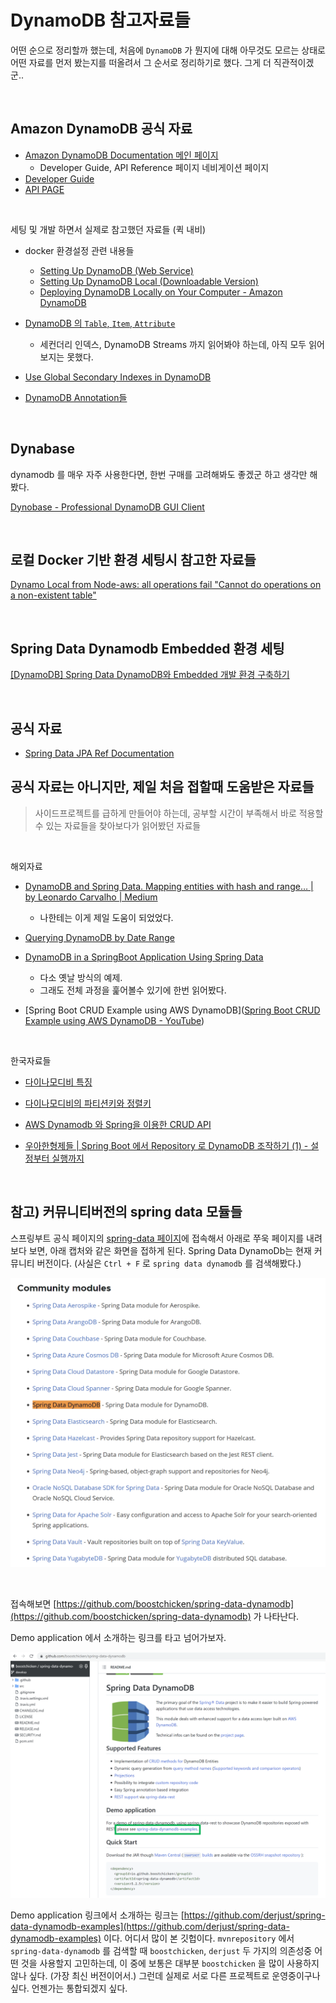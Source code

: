 # DynamoDB 참고자료들

어떤 순으로 정리할까 했는데, 처음에 `DynamoDB` 가 뭔지에 대해 아무것도 모르는 상태로 어떤 자료를 먼저 봤는지를 떠올려서 그 순서로 정리하기로 했다. 그게 더 직관적이겠군..<br>

<br>

## Amazon DynamoDB 공식 자료

- [Amazon DynamoDB Documentation 메인 페이지](https://docs.aws.amazon.com/dynamodb/index.html)
  - Developer Guide, API Reference 페이지 네비게이션 페이지
- [Developer Guide](https://docs.aws.amazon.com/amazondynamodb/latest/developerguide/Introduction.html)<br>
- [API PAGE](https://docs.aws.amazon.com/amazondynamodb/latest/APIReference/Welcome.html)

<br>

세팅 및 개발 하면서 실제로 참고했던 자료들 (퀵 내비)<br>

- docker 환경설정 관련 내용들
  - [Setting Up DynamoDB (Web Service)](https://docs.aws.amazon.com/amazondynamodb/latest/developerguide/SettingUp.DynamoWebService.html)
  - [Setting Up DynamoDB Local (Downloadable Version)](https://docs.aws.amazon.com/amazondynamodb/latest/developerguide/DynamoDBLocal.html)
  - [Deploying DynamoDB Locally on Your Computer - Amazon DynamoDB](https://docs.aws.amazon.com/amazondynamodb/latest/developerguide/DynamoDBLocal.DownloadingAndRunning.html)

- [DynamoDB 의 `Table`, `Item`, `Attribute` ](https://docs.aws.amazon.com/amazondynamodb/latest/developerguide/HowItWorks.CoreComponents.html)
  - 세컨더리 인덱스, DynamoDB Streams 까지 읽어봐야 하는데, 아직 모두 읽어보지는 못했다.
- [Use Global Secondary Indexes in DynamoDB](https://docs.aws.amazon.com/amazondynamodb/latest/developerguide/GSI.html)

- [DynamoDB Annotation들](https://docs.aws.amazon.com/ko_kr/amazondynamodb/latest/developerguide/DynamoDBMapper.Annotations.html) 

<br>

## Dynabase

dynamodb 를 매우 자주 사용한다면, 한번 구매를 고려해봐도 좋겠군 하고 생각만 해봤다.<br>

[Dynobase - Professional DynamoDB GUI Client](https://dynobase.dev/#pricing) 

<br>

## 로컬 Docker 기반 환경 세팅시 참고한 자료들

[Dynamo Local from Node-aws: all operations fail "Cannot do operations on a non-existent table"](https://stackoverflow.com/questions/29558948/dynamo-local-from-node-aws-all-operations-fail-cannot-do-operations-on-a-non-e/29560004#29560004)

<br>

## Spring Data Dynamodb Embedded 환경 세팅

[[DynamoDB] Spring Data DynamoDB와 Embedded 개발 환경 구축하기](https://github.com/jojoldu/blog-code/tree/master/spring-boot-dynamodb)<br>

<br>

## 공식 자료

- [Spring Data JPA Ref Documentation](https://docs.spring.io/spring-data/jpa/docs/current/reference/html/)



## 공식 자료는 아니지만, 제일 처음 접할때 도움받은 자료들

> 사이드프로젝트를 급하게 만들어야 하는데, 공부할 시간이 부족해서 바로 적용할 수 있는 자료들을 찾아보다가 읽어봤던 자료들<br>

<br>

해외자료

- [DynamoDB and Spring Data. Mapping entities with hash and range… | by Leonardo Carvalho | Medium](https://medium.com/@leohoc/dynamodb-and-spring-data-a81c546a1305)
  - 나한테는 이게 제일 도움이 되었었다.

- [Querying DynamoDB by Date Range](https://medium.com/cloud-native-the-gathering/querying-dynamodb-by-date-range-899b751a6ef2)

- [DynamoDB in a SpringBoot Application Using Spring Data](https://www.baeldung.com/spring-data-dynamodb)
  - 다소 옛날 방식의 예제.
  - 그래도 전체 과정을 훑어볼수 있기에 한번 읽어봤다.
- [Spring Boot CRUD Example using AWS DynamoDB]([Spring Boot CRUD Example using AWS DynamoDB - YouTube](https://www.youtube.com/watch?v=3ay92ZdCgwQ))

<br>

한국자료들

- [다이나모디비 특징](https://m.blog.naver.com/hys1753/221795921828)
- [다이나모디비의 파티션키와 정렬키](https://pearlluck.tistory.com/528)

- [AWS Dynamodb 와 Spring을 이용한 CRUD API](https://eun-dolphin.tistory.com/25)
- [우아한형제들 | Spring Boot 에서 Repository 로 DynamoDB 조작하기 (1) - 설정부터 실행까지](https://techblog.woowahan.com/2633/)

<br>

## 참고) 커뮤니티버전의 spring data 모듈들

스프링부트 공식 페이지의 [spring-data 페이지](https://spring.io/projects/spring-data)에 접속해서 아래로 쭈욱 페이지를 내려보다 보면, 아래 캡처와 같은 화면을 접하게 된다. Spring Data DynamoDb는 현재 커뮤니티 버전이다. (사실은 `Ctrl + F` 로 `spring data dynamodb` 를 검색해봤다.)<br>

![COMMUNITI MODULES](./img/COMMUNITY_MODULES.png)

<br>

접속해보면 [https://github.com/boostchicken/spring-data-dynamodb](https://github.com/boostchicken/spring-data-dynamodb) 가 나타난다.<br>

Demo application 에서 소개하는 링크를 타고 넘어가보자.

![DERJUST_LINK.png](./img/DERJUST_LINK.png)

Demo application 링크에서 소개하는 링크는 [https://github.com/derjust/spring-data-dynamodb-examples](https://github.com/derjust/spring-data-dynamodb-examples) 이다. 어디서 많이 본 깃헙이다. `mvnrepository` 에서 `spring-data-dynamodb` 를 검색할 때 `boostchicken`, `derjust` 두 가지의 의존성중 어떤 것을 사용할지 고민하는데, 이 중에 보통은 대부분 `boostchicken` 을 많이 사용하지 않나 싶다. (가장 최신 버전이어서.) 그런데 실제로 서로 다른 프로젝트로 운영중이구나 싶다. 언젠가는 통합되겠지 싶다.<br>

<br>

